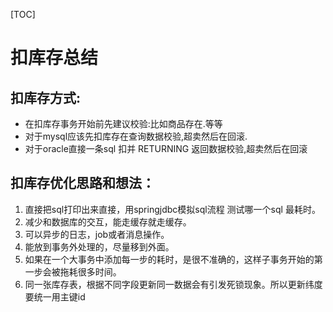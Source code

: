 [TOC]



# 扣库存总结

## 扣库存方式:

- 在扣库存事务开始前先建议校验:比如商品存在.等等
- 对于mysql应该先扣库存在查询数据校验,超卖然后在回滚.
- 对于oracle直接一条sql 扣并 RETURNING 返回数据校验,超卖然后在回滚

## 扣库存优化思路和想法：

1. 直接把sql打印出来直接，用springjdbc模拟sql流程 测试哪一个sql 最耗时。
2. 减少和数据库的交互，能走缓存就走缓存。
3. 可以异步的日志，job或者消息操作。
4. 能放到事务外处理的，尽量移到外面。
5. 如果在一个大事务中添加每一步的耗时，是很不准确的，这样子事务开始的第一步会被拖耗很多时间。
6. 同一张库存表，根据不同字段更新同一数据会有引发死锁现象。所以更新纬度要统一用主键id